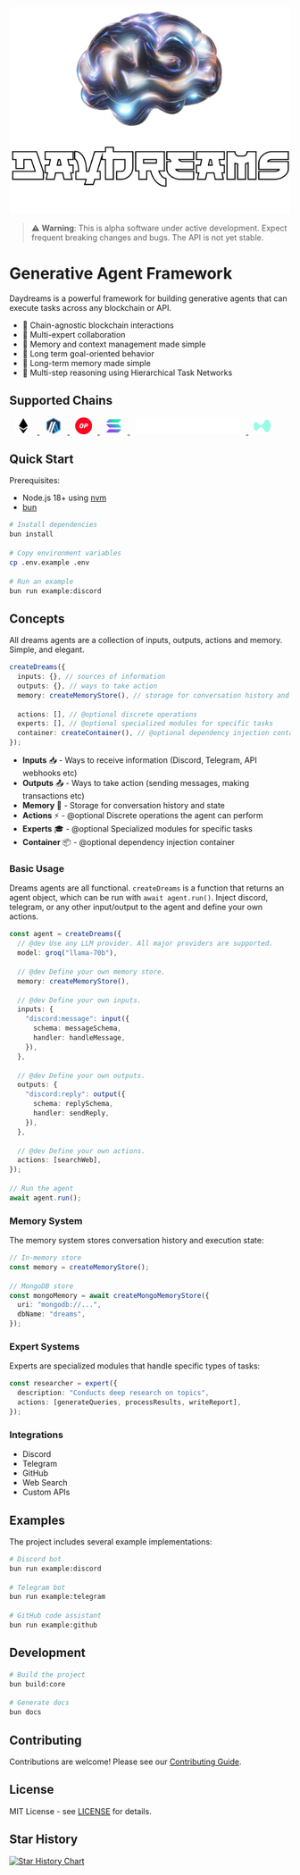 <p align="center">
  <img src="./banner.png" alt="Daydreams">
</p>

> ⚠️ **Warning**: This is alpha software under active development. Expect
> frequent breaking changes and bugs. The API is not yet stable.

# Generative Agent Framework

Daydreams is a powerful framework for building generative agents that can
execute tasks across any blockchain or API.

- 🔗 Chain-agnostic blockchain interactions
- 👥 Multi-expert collaboration
- 🧠 Memory and context management made simple
- 🎯 Long term goal-oriented behavior
- 💾 Long-term memory made simple
- 🤔 Multi-step reasoning using Hierarchical Task Networks

## Supported Chains

<p> 
  <a href="#chain-support">
  <img src="./.github/eth-logo.svg" height="30" alt="Ethereum" style="margin: 0 10px;" />
  <img src="./.github/arbitrum-logo.svg" height="30" alt="Arbitrum" style="margin: 0 10px;" />
  <img src="./.github/optimism-logo.svg" height="30" alt="Optimism" style="margin: 0 10px;" />
  <img src="./.github/solana-logo.svg" height="30" alt="Hyperledger" style="margin: 0 10px;" />
  <img src="./.github/Starknet.svg" height="30" alt="StarkNet" style="margin: 0 10px;" />
  <img src="./.github/hl-logo.svg" height="30" alt="Hyperledger" style="margin: 0 10px;" />
  </a>
</p>

## Quick Start

Prerequisites:

- Node.js 18+ using [nvm](https://github.com/nvm-sh/nvm)
- [bun](https://bun.sh/)

```bash
# Install dependencies
bun install

# Copy environment variables
cp .env.example .env

# Run an example
bun run example:discord
```

## Concepts

All dreams agents are a collection of inputs, outputs, actions and memory.
Simple, and elegant.

```typescript
createDreams({
  inputs: {}, // sources of information
  outputs: {}, // ways to take action
  memory: createMemoryStore(), // storage for conversation history and state

  actions: [], // @optional discrete operations
  experts: [], // @optional specialized modules for specific tasks
  container: createContainer(), // @optional dependency injection container
});
```

- **Inputs** 📥 - Ways to receive information (Discord, Telegram, API webhooks
  etc)
- **Outputs** 📤 - Ways to take action (sending messages, making transactions
  etc)
- **Memory** 🧠 - Storage for conversation history and state
- **Actions** ⚡ - @optional Discrete operations the agent can perform
- **Experts** 🎓 - @optional Specialized modules for specific tasks
- **Container** 📦 - @optional dependency injection container

### Basic Usage

Dreams agents are all functional. `createDreams` is a function that returns an
agent object, which can be run with `await agent.run()`. Inject discord,
telegram, or any other input/output to the agent and define your own actions.

```typescript
const agent = createDreams({
  // @dev Use any LLM provider. All major providers are supported.
  model: groq("llama-70b"),

  // @dev Define your own memory store.
  memory: createMemoryStore(),

  // @dev Define your own inputs.
  inputs: {
    "discord:message": input({
      schema: messageSchema,
      handler: handleMessage,
    }),
  },

  // @dev Define your own outputs.
  outputs: {
    "discord:reply": output({
      schema: replySchema,
      handler: sendReply,
    }),
  },

  // @dev Define your own actions.
  actions: [searchWeb],
});

// Run the agent
await agent.run();
```

### Memory System

The memory system stores conversation history and execution state:

```typescript
// In-memory store
const memory = createMemoryStore();

// MongoDB store
const mongoMemory = await createMongoMemoryStore({
  uri: "mongodb://...",
  dbName: "dreams",
});
```

### Expert Systems

Experts are specialized modules that handle specific types of tasks:

```typescript
const researcher = expert({
  description: "Conducts deep research on topics",
  actions: [generateQueries, processResults, writeReport],
});
```

### Integrations

- Discord
- Telegram
- GitHub
- Web Search
- Custom APIs

## Examples

The project includes several example implementations:

```bash
# Discord bot
bun run example:discord

# Telegram bot
bun run example:telegram

# GitHub code assistant
bun run example:github
```

## Development

```bash
# Build the project
bun build:core

# Generate docs
bun docs
```

## Contributing

Contributions are welcome! Please see our [Contributing Guide](CONTRIBUTING.md).

## License

MIT License - see [LICENSE](LICENSE) for details.

## Star History

[![Star History Chart](https://api.star-history.com/svg?repos=daydreamsai/daydreams&type=Date)](https://star-history.com/#daydreamsai/daydreams&Date)
